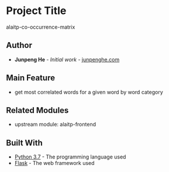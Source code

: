 # Project Title

alaitp-co-occurrence-matrix

## Author

* **Junpeng He** - *Initial work* - [junpenghe.com](https://junpenghe.com)

## Main Feature
* get most correlated words for a given word by word category

## Related Modules
* upstream module: alaitp-frontend

## Built With

* [Python 3.7](https://www.python.org/) - The programming language used
* [Flask](https://flask.palletsprojects.com/) - The web framework used



